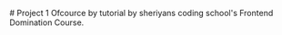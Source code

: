 #   P r o j e c t   1 
 Ofcource by tutorial
    by sheriyans coding school's Frontend Domination Course.
 
